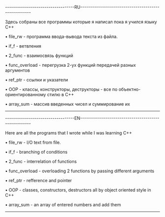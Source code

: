 -----------------------------------RU-----------------------------------------------------

Здесь собраны все программы которые я написал пока я учился языку C++

• file_rw - программа ввода-вывода текста из файла.

• if_f - ветвления

• 2_func - взаимосвязь функций

• func_overload - перегрузка 2-ух функций передачей разных аргументов

• ref_ptr - ссылки и указатели

• OOP - классы, конструкторы, деструкторы - все по объектно-ориентированному стилю в C++

• array_sum - массив введенных чисел и суммирование их

------------------------------------------------------------------------------------------
-----------------------------------EN-----------------------------------------------------

Here are all the programs that I wrote while I was learning C++

• file_rw - I/O text from file.

• if_f - branching of conditions 

• 2_func - interrelation of functions

• func_overload - overloading 2 functions by passing different arguments

• ref_ptr - refference and pointer

• OOP - classes, constructors, destructors all by object oriented style in C++

• array_sum - an array of entered numbers and add them

------------------------------------------------------------------------------------------
